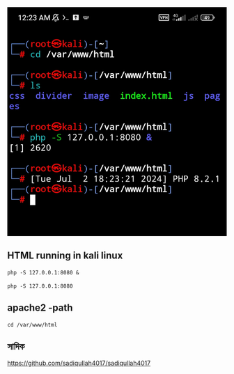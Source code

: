 

<!--[profile](./r.jpg)-->
<img src="r.jpg" width="600"/>



## HTML running in kali linux


``` php -S 127.0.0.1:8080 & ```

 ``` php -S 127.0.0.1:8080 ```
## apache2 -path

 ``` cd /var/www/html ```

##  সাদিক

https://github.com/sadiqullah4017/sadiqullah4017
